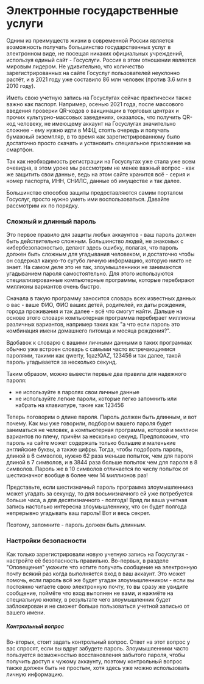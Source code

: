 # Электронные государственные услуги

Одним из преимуществ жизни в современной России является возможность получать большинство государственных услуг в электронном виде, не посещая никаких официальных учреждений, используя единый сайт - Госуслуги. Россия в этом отношении является мировым лидером. Не удивительно, что количество зарегистрированных на сайте Госуслуг пользователей неуклонно растёт, и в 2021 году уже составило 86 млн человек (против 3.6 млн в 2010 году).

Иметь свою учетную запись на Госуслугах сейчас практически также важно как паспорт. Например, осенью 2021 года, после массового введения проверки QR-кодов о вакцинации в торговых центрах и прочих культурно-массовых заведениях, оказалось, что получить QR-код человеку, не имеющему аккаунт на Госуслугах значительно сложнее - ему нужно идти в МФЦ, стоять очередь и получать бумажный экземпляр, в то время как зарегистрированному было достаточно просто скачать и установить специальное приложение на смартфон.

Так как необходимость регистрации на Госуслугах уже стала уже всем очевидна, в этом уроке мы рассмотрим не менее важный вопрос - как же защитить свои данные, ведь на этом сайте хранится всё - серия и номер паспорта, ИНН, СНИЛС, данные об имуществе и так далее.

Большинство способов защиты предоставляются самим порталом Госуслуг, просто нужно уметь ими воспользоваться. Давайте рассмотрим их по порядку.

### Сложный и длинный пароль

Это первое правило для защиты любых аккаунтов - ваш пароль должен быть действительно сложным. Большинство людей, не знакомых с кибербезопасностью, делают здесь ошибку, полагая, что пароль должен быть сложным для угадывания человеком, и достаточно чтобы он содержал какую-то сугубо личную информацию, которую никто не знает. На самом деле это не так, злоумышленники не занимаются угадыванием пароля самостоятельно. Для этого используются специализированные компьютерные программы, которые перебирают миллионы вариантов очень быстро.

Сначала в такую программу заносится словарь всех известных данных о вас - ваше ФИО, ФИО ваших детей, родителей, их даты рождения, города проживания и так далее - всё что смогут найти. Дальше на основе этого словаря компьютерная программа перебирает миллионы различных вариантов, например таких как "а что если пароль это комбинация имени домашнего питомца и месяца рождения?". 

Вдобавок к словарю с вашими личными данными в таких программах обычно уже встроен словарь с самыми часто встречающимися паролями, такими как qwerty, 1qaz!QAZ, 123456 и так далее, такой пароль угадывается за несколько секунд.

Таким образом, можно вывести первые два правила для надежного пароля:
- не используйте в паролях свои личные данные
- не используйте легкие пароли, которые легко запомнить или набрать на клавиатуре, такие как 123456

Теперь поговорим о длине пароля. Пароль должен быть длинным, и вот почему. Как мы уже говорили, подбором вашего пароля будет заниматься не человек, а компьютерная программа, которой и миллион вариантов по плечу, причём за несколько секунд. Предположим, что пароль на сайте может содержать только большие и маленькие английские буквы, а также цифры. Тогда, чтобы подобрать пароль, длиной в 6 символов, нужно 62 раза меньше попыток, чем для пароля длиной в 7 символов, и в 3844 раза больше попыток чем для пароля в 8 символов. Пароль же в 10 символов отличается по числу попыток от шестизначног вообще в более чем 14 миллионов раз!  

Представьте, если шестизначный пароль программа злоумышленника может угадать за секунду, то для восьмизначного ей уже потребуется больше часа, а для десятизначного - полгода! Вряд ли ваша учетная запись настолько интересна злоумышленнику, что он будет полгода непрерывно угадывать ваш пароль! Вот и весь секрет.

Поэтому, запомните - пароль должен быть длинным.

### Настройки безопасности

Как только зарегистрировали новую учетную запись на Госуслугах - настройте её безопасность правильно. Во-первых, в разделе "Оповещения" укажите что хотите получать сообщение на электронную почту всякий раз когда выполняется вход в ваш аккаунт. Это может помочь, если пароль всё же будет угадан злоумышленником - если вы постоянно читаете свою электронную почту, то вы сразу же увидите сообщение, поймёте что вход выполнен не вами, и нажмёте на специальную кнопку, в результате чего злоумышленник будет заблокирован и не сможет больше пользоваться учетной записью от вашего имени.

##### Контрольный вопрос
Во-вторых, стоит задать контрольный вопрос. Ответ на этот вопрос у вас спросят, если вы вдруг забудете пароль. Злоумышленники часто пользуется возможностью восстановления забытого пароля, чтобы получить доступ к чужому аккаунту, поэтому контрольный вопрос также должен быть не простым, хотя здесь уже можно использовать личную информацию.

